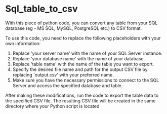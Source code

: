 # Sql_table_to_csv
With this piece of python code, you can convert any table from your SQL database (eg - MS SQL, MySQL, PostgreSQL etc.) to CSV format.

To use this code, you need to replace the following placeholders with your own information:

1. Replace 'your server name' with the name of your SQL Server instance.
2. Replace 'your database name' with the name of your database.
3. Replace 'table name' with the name of the table you want to export.
4. Specify the desired file name and path for the output CSV file by replacing 'output.csv' with your preferred name.
5. Make sure you have the necessary permissions to connect to the SQL Server and access the specified database and table.

After making these modifications, run the code to export the table data to the specified CSV file. The resulting CSV file will be created in the same directory where your Python script is located
